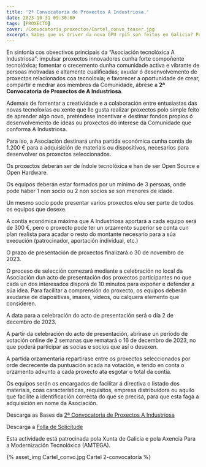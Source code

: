 ```yaml
---
title: '2ª Convocatoria de Proxectos A Industriosa.'
date: 2023-10-31 09:30:00
tags: [PROXECTO]
cover: /Convocatoria_proxectos/Cartel_convo_teaser.jpg
excerpt: Sabes que os driver da nova GPU rpi5 son feitos en Galicia? Pois na inauguración do novo local Alejandro de Igalia vén contarnos cómo se fan!
---
```



En sintonía cos obxectivos principais da “Asociación tecnolóxica A Industriosa”: impulsar proxectos innovadores cunha forte compoñente tecnolóxica; fomentar o crecemento dunha comunidade activa e vibrante de persoas motivadas e altamente cualificadas; axudar ó desenvolvemento de proxectos relacionados coa tecnoloxía; e favorecer a oportunidade de crear, compartir e medrar aos membros da Comunidade, ábrese a <b>2ª Convocatoria de Proxectos de A Industriosa</b>.

Ademais de fomentar a creatividade e a colaboración entre entusiastas das novas tecnoloxías ou xente que lle gusta realizar proxectos polo simple feito de aprender algo novo, preténdese incentivar e destinar fondos propios ó  desenvolvemento de ideas ou proxectos do interese da Comunidade que conforma A Industriosa.

Para iso, a Asociación destinará unha partida económica cunha contía de 1.200 € para a adquisición de materiais ou dispositivos, necesarios para desenvolver os proxectos seleccionados.

Os proxectos deberán ser de índole tecnolóxica e han de ser Open Source e Open Hardware.

Os equipos deberán estar formados por un mínimo de 3 persoas, onde pode haber 1 non socio ou 2 non socios se son menores de idade.

Un mesmo socio pode presentar varios proxectos e/ou ser parte de todos os equipos que desexe.

A contía económica máxima que A Industriosa aportará a cada equipo será de 300 €, pero o proxecto pode ter un orzamento superior se conta cun plan realista para acadar o resto do montante necesario para a súa execución (patrocinador, aportación individual, etc.)

O prazo de presentación de proxectos finalizará o 30 de novembro de 2023.

O proceso de selección comezará mediante a celebración no local da Asociación dun acto de presentación dos proxectos participantes no que cada un dos interesados disporá de 10 minutos para expoñer e defender a súa idea. Para facilitar a comprensión do proxecto, os equipos deberán axudarse de diapositivas, imaxes, vídeos, ou calquera elemento que consideren. 

A data para a celebración do acto de presentación será o día 2 de decembro de 2023.

A partir da celebración do acto de presentación, abrirase un período de votación online de 2 semanas que rematará o 16 de decembro de 2023, no que poderá participar as socias e socios que así o desexen.

A partida orzamentaria repartirase entre os proxectos seleccionados por orde decrecente da puntuación acada na votación, e tendo en conta o orzamento adxunto a cada proxecto ata esgotar o total da contía.

Os equipos serán os encargados de facilitar á directiva o listado dos materiais, coas características, requisitos, empresa distribuidora ou aquilo que facilite a identificación correcta do que se precisa, para que esta faga a adquisición en nome da Asociación. 

Descarga as Bases da [2ª Convocatoria de Proxectos A Industriosa](https://aindustriosa.org/Convocatoria_proxectos/Bases-2_Convocatoria_Proxectos_A_Industriosa.pdf)

Descarga a [Folla de Solicitude](https://aindustriosa.org/Convocatoria_proxectos/Folla_solicitude-2Convocatoria_Proxectos_A_Industriosa.odt)

Esta actividade está patrocinada pola Xunta de Galicia e pola Axencia Para a Modernización Tecnolóxica (AMTEGA).


{% asset_img Cartel_convo.jpg Cartel 2-convocatoria %}
